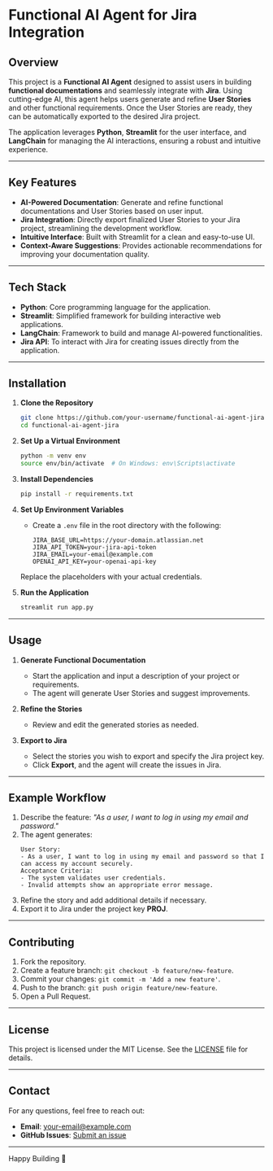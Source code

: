 # Functional AI Agent for Jira Integration

## Overview
This project is a **Functional AI Agent** designed to assist users in building **functional documentations** and seamlessly integrate with **Jira**. Using cutting-edge AI, this agent helps users generate and refine **User Stories** and other functional requirements. Once the User Stories are ready, they can be automatically exported to the desired Jira project.

The application leverages **Python**, **Streamlit** for the user interface, and **LangChain** for managing the AI interactions, ensuring a robust and intuitive experience.

---

## Key Features
- **AI-Powered Documentation**: Generate and refine functional documentations and User Stories based on user input.
- **Jira Integration**: Directly export finalized User Stories to your Jira project, streamlining the development workflow.
- **Intuitive Interface**: Built with Streamlit for a clean and easy-to-use UI.
- **Context-Aware Suggestions**: Provides actionable recommendations for improving your documentation quality.

---

## Tech Stack
- **Python**: Core programming language for the application.
- **Streamlit**: Simplified framework for building interactive web applications.
- **LangChain**: Framework to build and manage AI-powered functionalities.
- **Jira API**: To interact with Jira for creating issues directly from the application.

---

## Installation

1. **Clone the Repository**
   ```bash
   git clone https://github.com/your-username/functional-ai-agent-jira.git
   cd functional-ai-agent-jira
   ```

2. **Set Up a Virtual Environment**
   ```bash
   python -m venv env
   source env/bin/activate  # On Windows: env\Scripts\activate
   ```

3. **Install Dependencies**
   ```bash
   pip install -r requirements.txt
   ```

4. **Set Up Environment Variables**
   - Create a `.env` file in the root directory with the following:
     ```env
     JIRA_BASE_URL=https://your-domain.atlassian.net
     JIRA_API_TOKEN=your-jira-api-token
     JIRA_EMAIL=your-email@example.com
     OPENAI_API_KEY=your-openai-api-key
     ```
   Replace the placeholders with your actual credentials.

5. **Run the Application**
   ```bash
   streamlit run app.py
   ```

---

## Usage

1. **Generate Functional Documentation**
   - Start the application and input a description of your project or requirements.
   - The agent will generate User Stories and suggest improvements.

2. **Refine the Stories**
   - Review and edit the generated stories as needed.

3. **Export to Jira**
   - Select the stories you wish to export and specify the Jira project key.
   - Click **Export**, and the agent will create the issues in Jira.

---

## Example Workflow

1. Describe the feature: _"As a user, I want to log in using my email and password."_
2. The agent generates:
   ```
   User Story:
   - As a user, I want to log in using my email and password so that I can access my account securely.
   Acceptance Criteria:
   - The system validates user credentials.
   - Invalid attempts show an appropriate error message.
   ```
3. Refine the story and add additional details if necessary.
4. Export it to Jira under the project key **PROJ**.

---

## Contributing

1. Fork the repository.
2. Create a feature branch: `git checkout -b feature/new-feature`.
3. Commit your changes: `git commit -m 'Add a new feature'`.
4. Push to the branch: `git push origin feature/new-feature`.
5. Open a Pull Request.

---

## License

This project is licensed under the MIT License. See the [LICENSE](LICENSE) file for details.

---

## Contact

For any questions, feel free to reach out:
- **Email**: your-email@example.com
- **GitHub Issues**: [Submit an issue](https://github.com/your-username/functional-ai-agent-jira/issues)

---

Happy Building 🚀